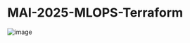 # MAI-2025-MLOPS-Terraform
![image](https://github.com/user-attachments/assets/3bb9824a-ca05-49f2-8ca5-4c970073c502)
